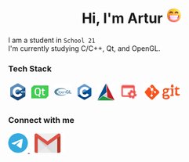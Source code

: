 <h1 align="center">Hi, I'm Artur
<img src="https://github.com/artnr7/AboutMe/raw/main/png/smile_face.png" height="32"/></h1>

I am a student in `School 21`  
I'm currently studying C/C++, Qt, and OpenGL.

### Tech Stack

<p>
<img src="https://github.com/artnr7/AboutMe/raw/main/svg/cplusplus.svg" height="35" style="vertical-align:down; margin:4px" alt="cplusplus">
<img src="https://github.com/artnr7/AboutMe/raw/main/svg/qt.svg" height="35" style="vertical-align:down; margin:4px" alt="qt">
<img src="https://github.com/artnr7/AboutMe/raw/main/svg/opengl.svg" height="35" style="vertical-align:down; margin:4px" alt="opengl">
<img src="https://github.com/artnr7/AboutMe/raw/main/svg/c.svg" height="35" style="vertical-align:down; margin:4px" alt="c">
<img src="https://github.com/artnr7/AboutMe/raw/main/svg/cmake.svg" height="35" style="vertical-align:down; margin:4px" alt="cmake">
<img src="https://github.com/artnr7/AboutMe/raw/main/svg/makefile.svg" height="35" style="vertical-align:down; margin:4px" alt="make">
<img src="https://github.com/artnr7/AboutMe/raw/main/gif/git.gif" height="35" style="vertical-align:down; margin:4px" alt="git">
</p>

<!-- ![Bash](https://img.shields.io/badge/Bash-311C87?style=flat-square&logo=Bash&logoColor=white) -->

### Connect with me

<a href="https://t.me/artnr7">
  <img src="https://github.com/artnr7/AboutMe/raw/main/svg/telegram.svg" height="40" />
</a>
<a href="mailto:i@artnr7@gmail.com">
  <img src="https://github.com/artnr7/AboutMe/raw/main/svg/gmail.svg" height="40" />
</a>

<!-- https://github.com/Anmol-Baranwal/Cool-GIFs-For-GitHub -->

<!-- <https://github.com/blackcater/blackcater/>? -->
